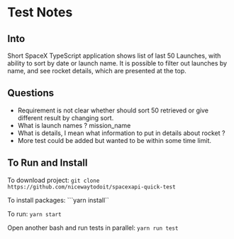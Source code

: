 # Test Notes

## Into

Short SpaceX TypeScript application shows list of last 50 Launches, with ability to sort by date or launch name.
It is possible to filter out launches by name, and see rocket details, which are presented at the top.

## Questions
- Requirement is not clear whether should sort 50 retrieved or give different result by changing sort.
- What is launch names ? mission_name
- What is details, I mean what information to put in details about rocket ?
- More test could be added but wanted to be within some time limit.


## To Run and Install 

To download project: 
```git clone https://github.com/nicewaytodoit/spacexapi-quick-test```

To install packages:
```yarn install``

To run:
```yarn start```

Open another bash and run tests in parallel:
```yarn run test```



